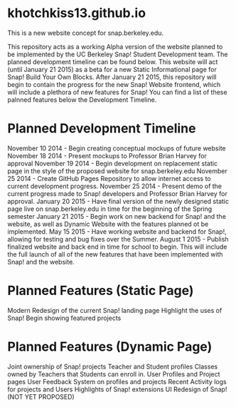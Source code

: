 khotchkiss13.github.io
======================

This is a new website concept for snap.berkeley.edu.

This repository acts as a working Alpha version of the website planned
to be implemented by the UC Berkeley Snap! Student Development team. The
planned development timeline can be found below. This website will act 
(until January 21 2015) as a beta for a new Static Informational page
for Snap! Build Your Own Blocks. After January 21 2015, this repository
will begin to contain the progress for the new Snap! Website frontend, 
which will include a plethora of new features for Snap! You can find
a list of these palnned features below the Development Timeline.

Planned Development Timeline
============================
November 10 2014 - Begin creating conceptual mockups of future website
November 18 2014 - Present mockups to Professor Brian Harvey for approval
November 19 2014 - Begin development on replacement static page in the style
                   of the proposed website for snap.berkeley.edu
November 25 2014 - Create GitHub Pages Repository to allow internet access to
                   current development progress.
November 25 2014 - Present demo of the current progress made to Snap! developers
                   and Professor Brian Harvey for approval. 
January 20 2015  - Have final version of the newly designed static page live on
                   snap.berkeley.edu in time for the beginning of the Spring semester
January 21 2015  - Begin work on new backend for Snap! and the website, as well as
                   Dynamic Website with the features planned ot be implemented.
May 15 2015      - Have working website and backend for Snap!, allowing for testing
                   and bug fixes over the Summer.
August 1 2015    - Publish finalized website and back end in time for school to begin.
                   This will include the full launch of all of the new features that
                   have been implemented with Snap! and the website. 
                   
Planned Features (Static Page)
==============================
Modern Redesign of the current Snap! landing page
Highlight the uses of Snap!
Begin showing featured projects

Planned Features (Dynamic Page)
===============================
Joint ownership of Snap! projects
Teacher and Student profiles
Classes owned by Teachers that Students can enroll in.
User Profiles and Project pages
User Feedback System on profiles and projects
Recent Activity logs for projects and Users
Highlights of Snap! extensions
UI Redesign of Snap! (NOT YET PROPOSED)
